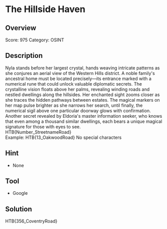 # The Hillside Haven #
 
## Overview ##
 
Score: 975
Category: OSINT
 
## Description ##  

Nyla stands before her largest crystal, hands weaving intricate patterns as she conjures an aerial view of the Western Hills district. A noble family's ancestral home must be located precisely—its entrance marked with a numerical rune that could unlock valuable diplomatic secrets. The crystalline vision floats above her palms, revealing winding roads and nestled dwellings along the hillsides. Her enchanted sight zooms closer as she traces the hidden pathways between estates. The magical markers on her map pulse brighter as she narrows her search, until finally, the numerical sigil above one particular doorway glows with confirmation. Another secret revealed by Eldoria's master information seeker, who knows that even among a thousand similar dwellings, each bears a unique magical signature for those with eyes to see.  
HTB{Number_StreetnameRoad}  
Example: HTB{13_OakwoodRoad} No special characters  

## Hint ##  
- None

## Tool ##
- Google

## Solution ##
HTB{356_CoventryRoad}